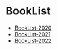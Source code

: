 # BookList

* [BookList-2020](https://github.com/mmdaozhu/booklist/blob/master/booklist2020.md)
* [BookList-2021](https://github.com/mmdaozhu/booklist/blob/master/booklist2021.md)
* [BookList-2022](https://github.com/mmdaozhu/booklist/blob/master/booklist2022.md)